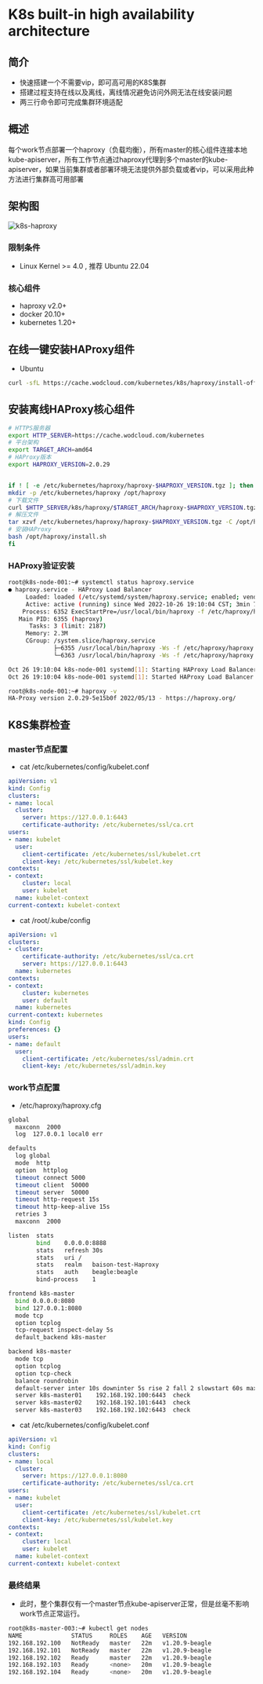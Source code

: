 # K8s built-in high availability architecture
## 简介

* 快速搭建一个不需要vip，即可高可用的K8S集群
* 搭建过程支持在线以及离线，离线情况避免访问外网无法在线安装问题
* 两三行命令即可完成集群环境适配

## 概述

每个work节点部署一个haproxy（负载均衡），所有master的核心组件连接本地kube-apiserver，所有工作节点通过haproxy代理到多个master的kube-apiserver，如果当前集群或者部署环境无法提供外部负载或者vip，可以采用此种方法进行集群高可用部署

## 架构图



![k8s-haproxy](https://github.com/likeitchen/built-in-high-availability-k8s/blob/dev-test/artwork/PNG/K8S-HAProxy.png)

### 限制条件

* Linux Kernel >= 4.0 , 推荐 Ubuntu 22.04

### 核心组件

* haproxy v2.0+
* docker 20.10+
* kubernetes 1.20+

## 在线一键安装HAProxy组件

- Ubuntu

```bash
curl -sfL https://cache.wodcloud.com/kubernetes/k8s/haproxy/install-offline.sh | sh -
```

## 安装离线HAProxy核心组件

```bash
# HTTPS服务器
export HTTP_SERVER=https://cache.wodcloud.com/kubernetes
# 平台架构
export TARGET_ARCH=amd64
# HAProxy版本
export HAPROXY_VERSION=2.0.29


if ! [ -e /etc/kubernetes/haproxy/haproxy-$HAPROXY_VERSION.tgz ]; then
mkdir -p /etc/kubernetes/haproxy /opt/haproxy
# 下载文件
curl $HTTP_SERVER/k8s/haproxy/$TARGET_ARCH/haproxy-$HAPROXY_VERSION.tgz > /etc/kubernetes/haproxy/haproxy-$HAPROXY_VERSION.tgz
# 解压文件
tar xzvf /etc/kubernetes/haproxy/haproxy-$HAPROXY_VERSION.tgz -C /opt/haproxy
# 安装HAProxy
bash /opt/haproxy/install.sh
fi
```

### HAProxy验证安装

```bash
root@k8s-node-001:~# systemctl status haproxy.service 
● haproxy.service - HAProxy Load Balancer
     Loaded: loaded (/etc/systemd/system/haproxy.service; enabled; vendor preset: enabled)
     Active: active (running) since Wed 2022-10-26 19:10:04 CST; 3min 7s ago
    Process: 6352 ExecStartPre=/usr/local/bin/haproxy -f /etc/haproxy/haproxy.cfg -c -q (code=exited, status=0/SUCCESS)
   Main PID: 6355 (haproxy)
      Tasks: 3 (limit: 2187)
     Memory: 2.3M
     CGroup: /system.slice/haproxy.service
             ├─6355 /usr/local/bin/haproxy -Ws -f /etc/haproxy/haproxy.cfg -p /var/lib/haproxy/haproxy.pid
             └─6363 /usr/local/bin/haproxy -Ws -f /etc/haproxy/haproxy.cfg -p /var/lib/haproxy/haproxy.pid

Oct 26 19:10:04 k8s-node-001 systemd[1]: Starting HAProxy Load Balancer...
Oct 26 19:10:04 k8s-node-001 systemd[1]: Started HAProxy Load Balancer.

root@k8s-node-001:~# haproxy -v
HA-Proxy version 2.0.29-5e15b0f 2022/05/13 - https://haproxy.org/
```

## K8S集群检查

### master节点配置

- cat /etc/kubernetes/config/kubelet.conf

```yaml
apiVersion: v1
kind: Config
clusters:
- name: local
  cluster:
    server: https://127.0.0.1:6443
    certificate-authority: /etc/kubernetes/ssl/ca.crt
users:
- name: kubelet
  user:
    client-certificate: /etc/kubernetes/ssl/kubelet.crt
    client-key: /etc/kubernetes/ssl/kubelet.key
contexts:
- context:
    cluster: local
    user: kubelet
  name: kubelet-context
current-context: kubelet-context
```

- cat /root/.kube/config

```yaml
apiVersion: v1
clusters:
- cluster:
    certificate-authority: /etc/kubernetes/ssl/ca.crt
    server: https://127.0.0.1:6443
  name: kubernetes
contexts:
- context:
    cluster: kubernetes
    user: default
  name: kubernetes
current-context: kubernetes
kind: Config
preferences: {}
users:
- name: default
  user:
    client-certificate: /etc/kubernetes/ssl/admin.crt
    client-key: /etc/kubernetes/ssl/admin.key
```

### work节点配置

- /etc/haproxy/haproxy.cfg

```bash
global
  maxconn  2000
  log  127.0.0.1 local0 err

defaults
  log global
  mode  http
  option  httplog
  timeout connect 5000
  timeout client  50000
  timeout server  50000
  timeout http-request 15s
  timeout http-keep-alive 15s
  retries 3
  maxconn  2000

listen  stats
        bind    0.0.0.0:8888
        stats   refresh 30s
        stats   uri /
        stats   realm   baison-test-Haproxy
        stats   auth    beagle:beagle
        bind-process    1

frontend k8s-master
  bind 0.0.0.0:8080
  bind 127.0.0.1:8080
  mode tcp
  option tcplog
  tcp-request inspect-delay 5s
  default_backend k8s-master

backend k8s-master
  mode tcp
  option tcplog
  option tcp-check
  balance roundrobin
  default-server inter 10s downinter 5s rise 2 fall 2 slowstart 60s maxconn 250 maxqueue 256 weight 100
  server k8s-master01    192.168.192.100:6443  check
  server k8s-master02    192.168.192.101:6443  check
  server k8s-master03    192.168.192.102:6443  check
```

- cat /etc/kubernetes/config/kubelet.conf 

```yaml
apiVersion: v1
kind: Config
clusters:
- name: local
  cluster:
    server: https://127.0.0.1:8080
    certificate-authority: /etc/kubernetes/ssl/ca.crt
users:
- name: kubelet
  user:
    client-certificate: /etc/kubernetes/ssl/kubelet.crt
    client-key: /etc/kubernetes/ssl/kubelet.key
contexts:
- context:
    cluster: local
    user: kubelet
  name: kubelet-context
current-context: kubelet-context
```

### 最终结果

* 此时，整个集群仅有一个master节点kube-apiserver正常，但是丝毫不影响work节点正常运行。

```bash
root@k8s-master-003:~# kubectl get nodes
NAME              STATUS     ROLES    AGE   VERSION
192.168.192.100   NotReady   master   22m   v1.20.9-beagle
192.168.192.101   NotReady   master   22m   v1.20.9-beagle
192.168.192.102   Ready      master   22m   v1.20.9-beagle
192.168.192.103   Ready      <none>   20m   v1.20.9-beagle
192.168.192.104   Ready      <none>   20m   v1.20.9-beagle
```

